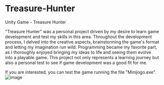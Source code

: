 # Treasure-Hunter
Unity Game - Treasure Hunter

"Treasure Hunter" was a personal project driven by my desire to learn game development and test my skills in this area.
Throughout the development process, I delved into the creative aspects, brainstorming the game's format and letting my imagination run wild.
Programming became my favorite part, as I thoroughly enjoyed bringing my ideas to life and seeing them evolve into a playable game.
This project not only represents a learning journey but also a personal test to see if game development was a good fit for me.

If you are interested, you can test the game running the file "Minijogo.exe".<br>
![image](https://github.com/xavierNabais/Treasure-Hunter/assets/137562900/9081618e-2471-4863-9353-4335a2a025f0)
